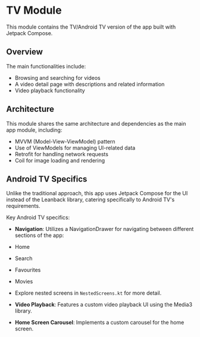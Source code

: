 # TV Module

This module contains the TV/Android TV version of the app built with Jetpack Compose.

## Overview

The main functionalities include:

- Browsing and searching for videos
- A video detail page with descriptions and related information
- Video playback functionality

## Architecture

This module shares the same architecture and dependencies as the main app module, including:

- MVVM (Model-View-ViewModel) pattern
- Use of ViewModels for managing UI-related data
- Retrofit for handling network requests
- Coil for image loading and rendering

## Android TV Specifics

Unlike the traditional approach, this app uses Jetpack Compose for the UI instead of the Leanback library,
catering specifically to Android TV's requirements.

Key Android TV specifics:

- **Navigation**: Utilizes a NavigationDrawer for navigating between different sections of the app:
- Home
- Search
- Favourites
- Movies
- Explore nested screens in `NestedScreens.kt` for more detail.

- **Video Playback**: Features a custom video playback UI using the Media3 library.
- **Home Screen Carousel**: Implements a custom carousel for the home screen.
